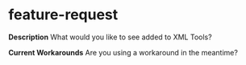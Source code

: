 # feature-request

**Description** What would you like to see added to XML Tools?

**Current Workarounds** Are you using a workaround in the meantime?
